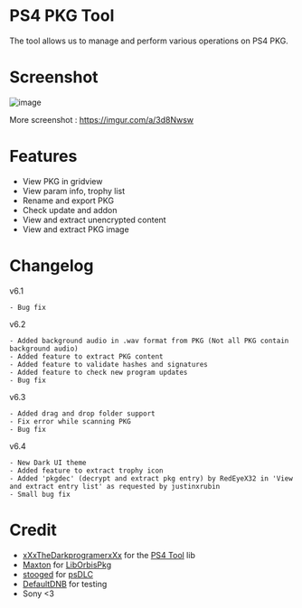 # PS4 PKG Tool
The tool allows us to manage and perform various operations on PS4 PKG.

# Screenshot
![image](https://user-images.githubusercontent.com/36906814/83122422-320fe680-a106-11ea-8612-eae49a64a368.png)

More screenshot : https://imgur.com/a/3d8Nwsw

# Features
- View PKG in gridview
- View param info, trophy list
- Rename and export PKG
- Check update and addon
- View and extract unencrypted content
- View and extract PKG image

# Changelog

v6.1

    - Bug fix
  
v6.2

    - Added background audio in .wav format from PKG (Not all PKG contain background audio)
    - Added feature to extract PKG content
    - Added feature to validate hashes and signatures
    - Added feature to check new program updates
    - Bug fix

v6.3

    - Added drag and drop folder support
    - Fix error while scanning PKG
    - Bug fix

v6.4

    - New Dark UI theme
    - Added feature to extract trophy icon
    - Added 'pkgdec' (decrypt and extract pkg entry) by RedEyeX32 in 'View and extract entry list' as requested by justinxrubin
    - Small bug fix

# Credit
- [xXxTheDarkprogramerxXx](https://github.com/xXxTheDarkprogramerxXx) for the [PS4 Tool](https://github.com/xXxTheDarkprogramerxXx/PS4_Tools) lib
- [Maxton](https://github.com/maxton) for [LibOrbisPkg](https://github.com/maxton/LibOrbisPkg)
- [stooged](https://github.com/stooged) for [psDLC](https://github.com/stooged/psDLC)
- [DefaultDNB](https://twitter.com/DefaultDNB) for testing
- Sony <3
